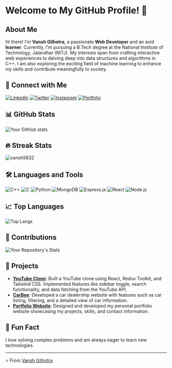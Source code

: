 # Welcome to My GitHub Profile! 👋

## About Me
Hi there! I'm **Vansh Gilhotra**, a passionate **Web Developer** and an avid **learner**. Currently, I'm pursuing a B.Tech degree at the National Institute of Technology, Jalandhar (NITJ). My interests span from crafting interactive web experiences to delving deep into data structures and algorithms in C++. I am also exploring the exciting field of machine learning to enhance my skills and contribute meaningfully to society.

## 🚀 Connect with Me
[![LinkedIn](https://img.shields.io/badge/LinkedIn-0077B5?style=for-the-badge&logo=linkedin&logoColor=white)](https://www.linkedin.com/in/vansh-gilhotra-059762220/)
[![Twitter](https://img.shields.io/badge/Twitter-1DA1F2?style=for-the-badge&logo=twitter&logoColor=white)](https://x.com/gilhotravansh7)
[![Instagram](https://img.shields.io/badge/Instagram-E4405F?style=for-the-badge&logo=instagram&logoColor=white)](https://www.instagram.com/vanshgilhotra524/)
[![Portfolio](https://img.shields.io/badge/Portfolio-24292E?style=for-the-badge&logo=githubpages&logoColor=white)](https://vanshgportfolio.netlify.app/)

## 📊 GitHub Stats
![Your GitHub stats](https://github-readme-stats.vercel.app/api?username=Vansh5632&show_icons=true&theme=radical)

## 🔥 Streak Stats
<img align="center" src="https://github-readme-stats.vercel.app/api?username=Vansh5632&show_icons=true&theme=dark&bg_color=000000&locale=en" alt="vansh5632" />

## 🛠️ Languages and Tools
![C++](https://img.shields.io/badge/C++-00599C?style=for-the-badge&logo=c%2B%2B&logoColor=white)
![C](https://img.shields.io/badge/C-00599C?style=for-the-badge&logo=c&logoColor=white)
![Python](https://img.shields.io/badge/Python-3776AB?style=for-the-badge&logo=python&logoColor=white)
![MongoDB](https://img.shields.io/badge/MongoDB-4EA94B?style=for-the-badge&logo=mongodb&logoColor=white)
![Express.js](https://img.shields.io/badge/Express.js-000000?style=for-the-badge&logo=express&logoColor=white)
![React](https://img.shields.io/badge/React-20232A?style=for-the-badge&logo=react&logoColor=61DAFB)
![Node.js](https://img.shields.io/badge/Node.js-339933?style=for-the-badge&logo=nodedotjs&logoColor=white)

## 📈 Top Languages
![Top Langs](https://github-readme-stats.vercel.app/api/top-langs/?username=Vansh5632&layout=compact&theme=vision-friendly-dark)

## 🌟 Contributions
![Your Repository's Stats](https://contrib.rocks/image?repo=Vansh5632/Vansh5632)

## 🚧 Projects
- **[YouTube Clone](https://github.com/Vansh5632/Youtube-Clone)**: Built a YouTube clone using React, Redux Toolkit, and Tailwind CSS. Implemented features like sidebar toggle, search functionality, and data fetching from the YouTube API.
- **[CarBee](https://github.com/Vansh5632/CarBee)**: Developed a car dealership website with features such as car listing, filtering, and a detailed view of car information.
- **[Portfolio Website](https://vanshgportfolio.netlify.app/)**: Designed and developed my personal portfolio website showcasing my projects, skills, and contact information.

## 🎉 Fun Fact
I love solving complex problems and am always eager to learn new technologies.

---

⭐️ From [Vansh Gilhotra](https://github.com/Vansh5632)

